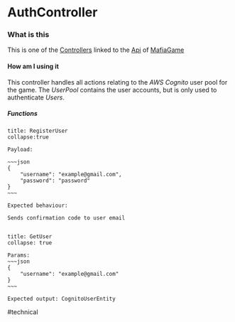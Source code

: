 # AuthController

### What is this

This is one of the [Controllers](#/content/Technical/Controllers.md) linked to the [Api](#/content/Technical/Api.md) of [MafiaGame](#/content/MafiaGame.md)

#### How am I using it

This controller handles all actions relating to the *AWS Cognito* user pool for the game.  The *UserPool* contains the user accounts, but is only used to authenticate *Users*. 

##### Functions

````ad-success
title: RegisterUser
collapse:true

Payload: 

~~~json
{
	"username": "example@gmail.com",
	"password": "password"
}
~~~

Expected behaviour:

Sends confirmation code to user email


````

````ad-success
title: GetUser
collapse: true

Params:
~~~json
{
	"username": "example@gmail.com"
}
~~~

Expected output: CognitoUserEntity

````

\#technical
